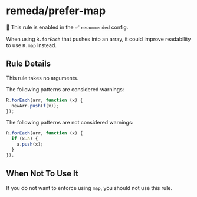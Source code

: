 # remeda/prefer-map

💼 This rule is enabled in the ✅ `recommended` config.

<!-- end auto-generated rule header -->

When using `R.forEach` that pushes into an array, it could improve readability to use `R.map` instead.

## Rule Details

This rule takes no arguments.

The following patterns are considered warnings:

```js
R.forEach(arr, function (x) {
  newArr.push(f(x));
});
```

The following patterns are not considered warnings:

```js
R.forEach(arr, function (x) {
  if (x.a) {
    a.push(x);
  }
});
```

## When Not To Use It

If you do not want to enforce using `map`, you should not use this rule.
